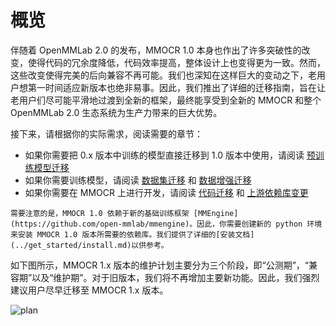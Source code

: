 # 概览

伴随着 OpenMMLab 2.0 的发布，MMOCR 1.0 本身也作出了许多突破性的改变，使得代码的冗余度降低，代码效率提高，整体设计上也变得更为一致。然而，这些改变使得完美的后向兼容不再可能。我们也深知在这样巨大的变动之下，老用户想第一时间适应新版本也绝非易事。因此，我们推出了详细的迁移指南，旨在让老用户们尽可能平滑地过渡到全新的框架，最终能享受到全新的 MMOCR 和整个OpenMMLab 2.0 生态系统为生产力带来的巨大优势。

接下来，请根据你的实际需求，阅读需要的章节：

- 如果你需要把 0.x 版本中训练的模型直接迁移到 1.0 版本中使用，请阅读 [预训练模型迁移](./model.md)
- 如果你需要训练模型，请阅读 [数据集迁移](./dataset.md) 和 [数据增强迁移](./transforms.md)
- 如果你需要在 MMOCR 上进行开发，请阅读 [代码迁移](code.md) 和 [上游依赖库变更](https://github.com/open-mmlab/mmengine/tree/main/docs/zh_cn/migration)

```{note}
需要注意的是，MMOCR 1.0 依赖于新的基础训练框架 [MMEngine](https://github.com/open-mmlab/mmengine)。因此，你需要创建新的 python 环境来安装 MMOCR 1.0 版本所需要的依赖库。我们提供了详细的[安装文档](../get_started/install.md)以供参考。
```

如下图所示，MMOCR 1.x 版本的维护计划主要分为三个阶段，即“公测期”，“兼容期”以及“维护期”。对于旧版本，我们将不再增加主要新功能。因此，我们强烈建议用户尽早迁移至 MMOCR 1.x 版本。

![plan](https://user-images.githubusercontent.com/45810070/192678159-f8965f73-552b-48a1-bf65-659e8f519bdd.png)
